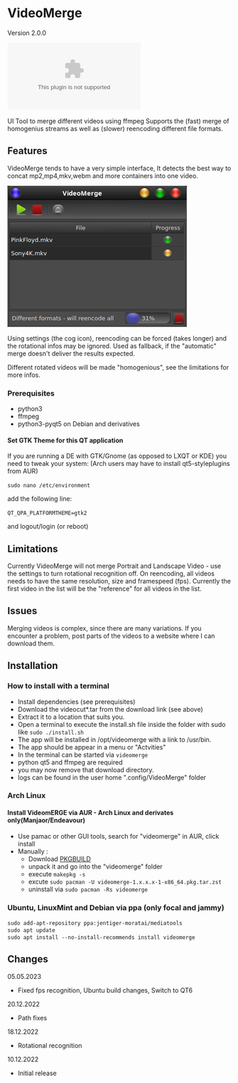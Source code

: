 # VideoMerge
Version 2.0.0

![Download](https://github.com/kanehekili/VideoMerge/releases/download/2.0.0/videomerge2.0.0.tar)

UI Tool to merge different videos using ffmpeg
Supports the (fast) merge of homogenius streams as well as (slower) reencoding different file formats. 

## Features
VideoMerge tends to have a very simple interface, It detects the best way to concat mp2,mp4,mkv,webm and more containers into one video. 

![Screenshot](https://github.com/kanehekili/VideoMerge/blob/main/Merge1.png)

Using settings (the cog icon), reencoding can be forced (takes longer) and the rotational infos may be ignored. Used as fallback, if the "automatic" merge doesn't deliver the results expected.  

Different rotated videos will be made "homogenious", see the limitations for more infos. 

### Prerequisites
* python3
* ffmpeg
* python3-pyqt5 on Debian and derivatives

#### Set GTK Theme for this QT application
If you are running a DE with GTK/Gnome (as opposed to LXQT or KDE) you need to tweak your system:
(Arch users may have to install qt5-styleplugins from AUR)

`sudo nano /etc/environment`

add the following line:

`QT_QPA_PLATFORMTHEME=gtk2`

and logout/login (or reboot)


## Limitations
Currently VideoMerge will not merge Portrait and Landscape Video - use the settings to turn rotational recognition off. 
On reencoding, all videos needs to have the same resolution, size and framespeed (fps). Currently the first video in the list will be the "reference" for all videos in the list. 

## Issues
Merging videos is complex, since there are many variations. If you encounter a problem, post parts of the videos to a website where I can download them. 

## Installation

### How to install with a terminal
* Install dependencies (see prerequisites)
* Download the videocut*.tar from the download link (see above)
* Extract it to a location that suits you.
* Open a terminal to execute the install.sh file inside the folder with sudo like `sudo ./install.sh`
* The app will be installed in /opt/videomerge with a link to /usr/bin. 
* The app should be appear in a menu or "Actvities"
* In the terminal can be started via `videomerge`
* python qt5 and ffmpeg are required
* you may now remove that download directory.
* logs can be found in the user home ".config/VideoMerge" folder


### Arch Linux
#### Install VideomERGE via AUR - Arch Linux and derivates only(Manjaor/Endeavour) 
* Use pamac or other GUI tools, search for "videomerge" in AUR, click install
* Manually :
    * Download [PKGBUILD ](https://aur.archlinux.org/cgit/aur.git/tree/PKGBUILD?h=videomerge)
    * unpack it and go into the "videomerge" folder
    * execute `makepkg -s`
    * excute `sudo pacman -U videomerge-1.x.x.x-1-x86_64.pkg.tar.zst` 
    * uninstall via `sudo pacman -Rs videomerge`

### Ubuntu, LinuxMint and Debian via ppa (only focal and jammy)
```
sudo add-apt-repository ppa:jentiger-moratai/mediatools
sudo apt update
sudo apt install --no-install-recommends install videomerge
```

## Changes
05.05.2023
* Fixed fps recognition, Ubuntu build changes, Switch to QT6

20.12.2022
* Path fixes

18.12.2022
* Rotational recognition 

10.12.2022
* Initial release







